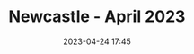 ---
templateKey: 'event-page'
eventId: ad54e986-a15c-404b-aa68-3755989018aa
title: Newcastle - April 2023
sup: "Join us in the North for the 2nd Sitecore Technical User Group meetup of 2023, along with pizza and drinks.
Hosted at EPAM's Newcastle Office, there will be talks from experts from the Sitecore community as well as time to catch up with contacts and make new connections."
intro: "<p>Join us in the North for the 2nd Sitecore Technical User Group meetup of 2023, along with pizza and drinks.</p>

<p>Hosted at EPAM's Newcastle Office, there are great talks from experts from the Sitecore community as well as time to catch up with contacts and make new connections.</p>

<p>Please sign in and RSVP at the bottom of this page, so we can keep track of numbers for food and drinks.</p>

<p>Looking forward to seeing you all there.</p>"
date: 2023-04-24 17:45
dateConfirmed: true
showOnlineRsvp: false
talksTbc: true
sponsors: EPAM
venue:
  name: EPAM 
  address: 55, Degrees North, Pilgrim St, Newcastle upon Tyne NE1 6BL
  position: 
  details: ""
agenda:
  - agenda-item:
    time: "17:45"
    value: Arrival and networking
  - talk:
    time: "18:15"
    who: "Jeremy Davis - Architect at UNRVLD"
    intro: "What’s this Kubernetes business then?"
    description: "There's a lot of talk about using Docker for Sitecore development (some of it Jeremy's previous user-group talks!), but what does it mean to take a container-based solution to production? What do you need to think about, and how is it different to a PaaS or IaaS deployment? This talk will give you a beginner's introduction to this topic, and help you understand what you need to think about for your projects."
  - talk:
    time: "18:45"
    who: "Matt Knowles - Solutions Architect at EPAM Systems"
    intro: "Content Hub One - a deep dive"
    description: "Matt will take us through Content Hub One, including setting up content types, the 2 clients (.NET Core & Next) and more. A great oportunity to learn more about one of Sitecore's newest offerings."
  - talk:
    time: "19:15"
    who: "TBC"
    intro: "-"
    description: "-"
  - agenda-item:
    time: "20:00"
    value: Close
meta:
  metaTitle: Sitecore User Group - Newcastle April 2023
  metaDescription: Join us in the North for the 2nd Sitecore Technical User Group meetup of 2023
  metaKeywords: sitecore, user group, Newcastle, EPAM
---